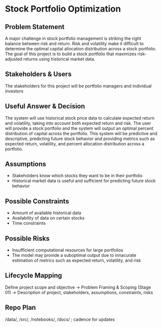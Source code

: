 # Stock Portfolio Optimization

## Problem Statement

A major challenge in stock portfolio management is striking the right balance between risk and return. Risk and volatility make it difficult to determine the optimal capital allocation distribution across a stock portfolio. The goal of this project is to build a stock portfolio that maximizes risk-adjusted returns using historical market data.

## Stakeholders & Users

The stakeholders for this project will be portfolio managers and individual investors

## Useful Answer & Decision

The system will use historical stock price data to calculate expected return and volatility, taking into account both expected return and risk. The user will provide a stock portfolio and the system will output an optimal percent distribution of capital across the portfolio. This system will be predictive and descriptive, predicting future stock behavior and providing metrics such as expected return, volatility, and percent allocation distribution across a portfolio.  

## Assumptions

- Stakeholders know which stocks they want to be in their portfolio
- Historical market data is useful and sufficient for predicting future stock behavior

## Possible Constraints

- Amount of available historical data
- Availability of data on certain stocks 
- Time constraints

## Possible Risks

- Insufficient computational resources for large portfolios
- The model may provide a suboptimal output due to innacurate estimation of metrics such as expected return, volatility, and risk

## Lifecycle Mapping

Define project scope and objective -> Problem Framing & Scoping (Stage 01) -> Description of project, stakeholders, assumptions, constraints, risks

## Repo Plan
/data/, /src/, /notebooks/, /docs/ ; cadence for updates
